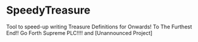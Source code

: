 # SpeedyTreasure
Tool to speed-up writing Treasure Definitions for Onwards! To The Furthest End!! Go Forth Supreme PLC!!!! and [Unannounced Project]
